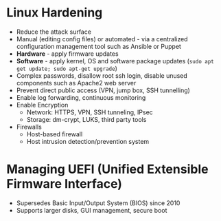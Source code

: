 # Linux Hardening
* Reduce the attack surface
* Manual (editing config files) or automated - via a centralized configuration management tool such as Ansible or Puppet
* **Hardware** - apply firmware updates
* **Software** - apply kernel, OS and software package updates (`sudo apt get update; sudo apt-get upgrade`)
* Complex passwords, disallow root ssh login, disable unused components such as Apache2 web server
* Prevent direct public access (VPN, jump box, SSH tunnelling)
* Enable log forwarding, continuous monitoring
* Enable Encryption
	* Network: HTTPS, VPN, SSH tunneling, IPsec
	* Storage: dm-crypt, LUKS, third party tools
* Firewalls
	* Host-based firewall
	* Host intrusion detection/prevention system

# Managing UEFI (Unified Extensible Firmware Interface)
* Supersedes Basic Input/Output System (BIOS) since 2010
* Supports larger disks, GUI management, secure boot